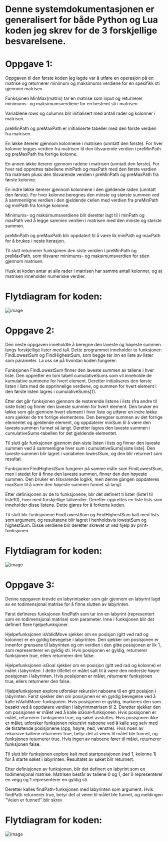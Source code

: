# Denne systemdokumentasjonen er generalisert for både Python og Lua koden jeg skrev for de 3 forskjellige besvarelsene.

# Oppgave 1:
Oppgaven til den første koden jeg lagde var å utføre en operasjon på en matrise og returnerer minimum og maksimums verdiene for en spesifikk sti gjennom matrisen.

Funksjonen MinMax(matrix) tar en matrise som input og returnerer minimums- og maksimumsverdiene for en bestemt sti i matrisen.

Variablene rows og columns blir initialisert med antall rader og kolonner i matrisen.

preMinPath og preMaxPath er initialiserte tabeller med den første verdien fra matrisen.

En løkke itererer gjennom kolonnene i matrisen (unntatt den første). For hver kolonne legges verdien fra matrisen til den tilsvarende verdien i preMinPath og preMaxPath fra forrige kolonne.

En annen løkke itererer gjennom radene i matrisen (unntatt den første). For hver rad opprettes tabellene minPath og maxPath med den første verdien fra matrisen pluss den tilsvarende verdien i preMinPath og preMaxPath fra første kolonne.

En indre løkke itererer gjennom kolonnene i den gjeldende raden (unntatt den første). For hver kolonne beregnes den minste og største summen ved å sammenligne verdien i den gjeldende cellen med verdien fra preMinPath og minPath fra forrige kolonne.

Minimums- og maksimumsverdiene blir deretter lagt til i minPath og maxPath ved å legge sammen verdien i matrisen med den minste og største summen.

preMinPath og preMaxPath blir oppdatert til å være lik minPath og maxPath for å brukes i neste iterasjon.

Til slutt returnerer funksjonen den siste verdien i preMinPath og preMaxPath, som tilsvarer minimums- og maksimumsverdien for stien gjennom matrisen.

Husk at koden antar at alle rader i matrisen har samme antall kolonner, og at matrisen inneholder numeriske verdier.
# Flytdiagram for koden:
![image](https://github.com/atiquara/vurderingsOppgave/assets/111559588/12892eaf-4271-4c4f-9303-b9799913d6bb)


# Oppgave 2:
Den neste oppgaven inneholdte å beregne den laveste og høyeste summen langs forskjellige lister med tall.
Dette programmet inneholder to funksjoner: FindLowestSum og FindHighestSum, som begge tar inn en liste av lister som parameter. La oss se på hvordan koden fungerer:

Funksjonen FindLowestSum finner den laveste summen av tallene i hver liste. Den oppretter en tom tabell cumulativeSums som vil inneholde de kumulative summene for hvert element. Deretter initialiseres den første listen i lists med de opprinnelige verdiene, og summen for hvert element i den første listen lagres i cumulativeSums[1].

Etter det går funksjonen gjennom de resterende listene i lists (fra andre til siste liste) og finner den laveste summen for hvert element. Den bruker en løkke som går gjennom hvert element i hver liste og utfører en indre løkke som sjekker de tre forrige elementene. Den beregner summen av det forrige elementet og gjeldende element, og oppdaterer minSum til å være den laveste summen funnet så langt. Deretter lagres den laveste summen i cumulativeSums-tabellen for det gjeldende elementet.

Til slutt går funksjonen gjennom den siste listen i lists og finner den laveste summen ved å sammenligne hver sum i cumulativeSums[siste liste]. Den laveste summen blir lagret i variabelen lowestSum, og den blir returnert som resultat.

Funksjonen FindHighestSum fungerer på samme måte som FindLowestSum, men i stedet for å finne den laveste summen, finner den den høyeste summen. Den bruker en tilsvarende logikk, men denne gangen oppdateres maxSum til å være den høyeste summen funnet så langt.

Etter definisjonen av de to funksjonene, blir det definert ti lister (liste1 til liste10), hver med forskjellige tallverdier. Deretter opprettes en liste lists som inneholder disse listene. Dette gjøres for å forkorte koden.

Til slutt blir funksjonene FindLowestSum og FindHighestSum kalt med lists som argument, og resultatene blir lagret i henholdsvis lowestSum og highestSum. Disse verdiene blir deretter skrevet ut ved hjelp av print-funksjonen.
# Flytdiagram for koden:
![image](https://github.com/atiquara/vurderingsOppgave/assets/111559588/5f3262c6-24af-4b39-af0b-d1296a1e259c)

# Oppgave 3:
Denne oppgaven krevde en labyrintsøker som går gjennom en labyrint lagd av en todimensjonal matrise for å finne slutten av labyrinten.

Først defineres funksjonen findPath som tar inn en labyrint (representert som en todimensjonal matrise) som parameter. Inne i funksjonen blir det definert flere hjelpefunksjoner.

Hjelpefunksjonen isValidMove sjekker om en posisjon (gitt ved rad og kolonne) er en gyldig bevegelse i labyrinten. Den sjekker om posisjonen er innenfor grensene til labyrinten og om verdien i den gitte posisjonen er lik 1, som representerer en gyldig sti. Hvis posisjonen er gyldig, returnerer funksjonen true, ellers returnerer den false.

Hjelpefunksjonen isGoal sjekker om en posisjon (gitt ved rad og kolonne) er målet i labyrinten. I dette tilfellet er målet satt til å være den nederste høyre posisjonen i labyrinten. Hvis posisjonen er målet, returnerer funksjonen true, ellers returnerer den false.

Hjelpefunksjonen explore utforsker rekursivt naboene til en gitt posisjon i labyrinten. Først sjekker den om posisjonen er en gyldig bevegelse ved å kalle isValidMove-funksjonen. Hvis posisjonen er gyldig, markeres den som besøkt ved å oppdatere verdien i labyrintmatrisen til 2. Deretter sjekker den om posisjonen er målet ved å kalle isGoal-funksjonen. Hvis posisjonen er målet, returnerer funksjonen true, og søket avsluttes. Hvis posisjonen ikke er målet, utforsker funksjonen rekursivt naboene ved å kalle seg selv med de tilstøtende posisjonene (opp, høyre, ned, venstre). Hvis noen av rekursive kallene returnerer true, betyr det at veien til målet ble funnet, og funksjonen returnerer true. Hvis ingen av naboene fører til målet, returnerer funksjonen false.

Til slutt blir funksjonen explore kalt med startposisjonen (rad 1, kolonne 1) for å starte søket i labyrinten. Resultatet av søket blir returnert.

Etter definisjonen av funksjonen, blir det definert en labyrint som en todimensjonal matrise. Matrisen består av tallene 0 og 1, der 0 representerer en vegg og 1 representerer en gyldig sti.

Deretter kalles findPath-funksjonen med labyrinten som argument. Hvis findPath returnerer true, betyr det at veien til målet ble funnet, og meldingen "Veien er funnet!" blir skrev
# Flytdiagram for koden:
![image](https://github.com/atiquara/vurderingsOppgave/assets/111559588/ba28fdc8-078e-4d0a-973e-b58e6ae47ac2)
